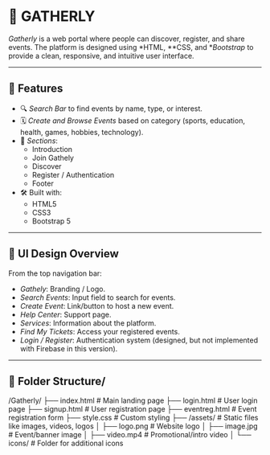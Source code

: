 # 🎉 GATHERLY

*Gatherly* is a web portal where people can discover, register, and share events. The platform is designed using *HTML, **CSS, and **Bootstrap* to provide a clean, responsive, and intuitive user interface.

---

## 🚀 Features

- 🔍 *Search Bar* to find events by name, type, or interest.
- 🗓 *Create and Browse Events* based on category (sports, education, health, games, hobbies, technology).
- 📌 *Sections*: 
  - Introduction
  - Join Gathely
  - Discover
  - Register / Authentication
  - Footer
- 🛠 Built with:
  - HTML5
  - CSS3
  - Bootstrap 5

---

## 🧩 UI Design Overview

From the top navigation bar:
- *Gathely*: Branding / Logo.
- *Search Events*: Input field to search for events.
- *Create Event*: Link/button to host a new event.
- *Help Center*: Support page.
- *Services*: Information about the platform.
- *Find My Tickets*: Access your registered events.
- *Login / Register*: Authentication system (designed, but not implemented with Firebase in this version).

---

## 📁 Folder Structure/
/Gatherly/
├── index.html                # Main landing page
├── login.html                # User login page
├── signup.html               # User registration page
├── eventreg.html             # Event registration form
├── style.css                 # Custom styling
├── /assets/                  # Static files like images, videos, logos
│   ├── logo.png              # Website logo
│   ├── image.jpg             # Event/banner image
│   ├── video.mp4             # Promotional/intro video
│   └── icons/                # Folder for additional icons

